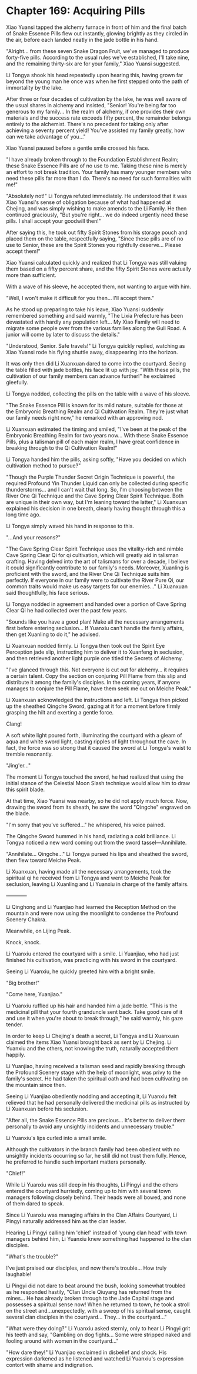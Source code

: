 # Chapter 169: Acquiring Pills

Xiao Yuansi tapped the alchemy furnace in front of him and the final batch of Snake Essence Pills flew out instantly, glowing brightly as they circled in the air, before each landed neatly in the jade bottle in his hand.

"Alright... from these seven Snake Dragon Fruit, we've managed to produce forty-five pills. According to the usual rules we've established, I'll take nine, and the remaining thirty-six are for your family," Xiao Yuansi suggested.

Li Tongya shook his head repeatedly upon hearing this, having grown far beyond the young man he once was when he first stepped onto the path of immortality by the lake.

After three or four decades of cultivation by the lake, he was well aware of the usual shares in alchemy and insisted, "Senior! You're being far too generous to my family... In the realm of alchemy, if one provides their own materials and the success rate exceeds fifty percent, the remainder belongs entirely to the alchemist. There's no precedent for taking only after achieving a seventy percent yield! You've assisted my family greatly, how can we take advantage of you..."

Xiao Yuansi paused before a gentle smile crossed his face.

"I have already broken through to the Foundation Establishment Realm; these Snake Essence Pills are of no use to me. Taking these nine is merely an effort to not break tradition. Your family has many younger members who need these pills far more than I do. There's no need for such formalities with me!"

"Absolutely not!" Li Tongya refuted immediately. He understood that it was Xiao Yuansi's sense of obligation because of what had happened at Chejing, and was simply wishing to make amends to the Li Family. He then continued graciously, "But you're right... we do indeed urgently need these pills. I shall accept your goodwill then!"

After saying this, he took out fifty Spirit Stones from his storage pouch and placed them on the table, respectfully saying, "Since these pills are of no use to Senior, these are the Spirit Stones you rightfully deserve... Please accept them!"

Xiao Yuansi calculated quickly and realized that Li Tongya was still valuing them based on a fifty percent share, and the fifty Spirit Stones were actually more than sufficient.

With a wave of his sleeve, he accepted them, not wanting to argue with him.

"Well, I won't make it difficult for you then... I'll accept them."

As he stood up preparing to take his leave, Xiao Yuansi suddenly remembered something and said warmly, "The Lixia Prefecture has been devastated with hardly any population left... My Xiao Family will need to migrate some people over from the various families along the Guli Road. A junior will come by later to discuss the details."

"Understood, Senior. Safe travels!" Li Tongya quickly replied, watching as Xiao Yuansi rode his flying shuttle away, disappearing into the horizon.

It was only then did Li Xuanxuan dared to come into the courtyard. Seeing the table filled with jade bottles, his face lit up with joy. "With these pills, the cultivation of our family members can advance further!" he exclaimed gleefully.

Li Tongya nodded, collecting the pills on the table with a wave of his sleeve.

"The Snake Essence Pill is known for its mild nature, suitable for those at the Embryonic Breathing Realm and Qi Cultivation Realm. They're just what our family needs right now," he remarked with an approving nod.

Li Xuanxuan estimated the timing and smiled, "I've been at the peak of the Embryonic Breathing Realm for two years now... With these Snake Essence Pills, plus a talisman pill of each major realm, I have great confidence in breaking through to the Qi Cultivation Realm!"

Li Tongya handed him the pills, asking softly, "Have you decided on which cultivation method to pursue?"

"Though the Purple Thunder Secret Origin Technique is powerful, the required Profound Yin Thunder Liquid can only be collected during specific thunderstorms... and I can't wait that long. So, I'm choosing between the River One Qi Technique and the Cave Spring Clear Spirit Technique. Both are unique in their own way, but I'm leaning toward the latter," Li Xuanxuan explained his decision in one breath, clearly having thought through this a long time ago.

Li Tongya simply waved his hand in response to this.

"...And your reasons?"

"The Cave Spring Clear Spirit Technique uses the vitality-rich and nimble Cave Spring Clear Qi for qi cultivation, which will greatly aid in talisman crafting. Having delved into the art of talismans for over a decade, I believe it could significantly contribute to our family's needs. Moreover, Xuanling is proficient with the sword, and the River One Qi Technique suits him perfectly. If everyone in our family were to cultivate the River Pure Qi, our common traits would make us easy targets for our enemies..." Li Xuanxuan said thoughtfully, his face serious.

Li Tongya nodded in agreement and handed over a portion of Cave Spring Clear Qi he had collected over the past few years.

"Sounds like you have a good plan! Make all the necessary arrangements first before entering seclusion... If Yuanxiu can't handle the family affairs, then get Xuanling to do it," he advised.

Li Xuanxuan nodded firmly. Li Tongya then took out the Spirit Eye Perception jade slip, instructing him to deliver it to Xuanfeng in seclusion, and then retrieved another light purple one titled the Secrets of Alchemy.

"I've glanced through this. Not everyone is cut out for alchemy... it requires a certain talent. Copy the section on conjuring Pill Flame from this slip and distribute it among the family's disciples. In the coming years, if anyone manages to conjure the Pill Flame, have them seek me out on Meiche Peak."

Li Xuanxuan acknowledged the instructions and left. Li Tongya then picked up the sheathed Qingche Sword, gazing at it for a moment before firmly grasping the hilt and exerting a gentle force.

Clang!

A soft white light poured forth, illuminating the courtyard with a gleam of aqua and white sword light, casting ripples of light throughout the cave. In fact, the force was so strong that it caused the sword at Li Tongya's waist to tremble resonantly.

"Jing'er..."

The moment Li Tongya touched the sword, he had realized that using the initial stance of the Celestial Moon Slash technique would allow him to draw this spirit blade.

At that time, Xiao Yuansi was nearby, so he did not apply much force. Now, drawing the sword from its sheath, he saw the word "Qingche" engraved on the blade.

"I'm sorry that you've suffered..." he whispered, his voice pained.

The Qingche Sword hummed in his hand, radiating a cold brilliance. Li Tongya noticed a new word coming out from the sword tassel—Annihilate.

"Annihilate... Qingche..." Li Tongya pursed his lips and sheathed the sword, then flew toward Meiche Peak.

Li Xuanxuan, having made all the necessary arrangements, took the spiritual qi he received from Li Tongya and went to Meiche Peak for seclusion, leaving Li Xuanling and Li Yuanxiu in charge of the family affairs.

————

Li Qinghong and Li Yuanjiao had learned the Reception Method on the mountain and were now using the moonlight to condense the Profound Scenery Chakra.

Meanwhile, on Lijing Peak.

Knock, knock.

Li Yuanxiu entered the courtyard with a smile. Li Yuanjiao, who had just finished his cultivation, was practicing with his sword in the courtyard.

Seeing Li Yuanxiu, he quickly greeted him with a bright smile.

"Big brother!"

"Come here, Yuanjiao."

Li Yuanxiu ruffled up his hair and handed him a jade bottle. "This is the medicinal pill that your fourth granduncle sent back. Take good care of it and use it when you're about to break through," he said warmly, his gaze tender.

In order to keep Li Chejing's death a secret, Li Tongya and Li Xuanxuan claimed the items Xiao Yuansi brought back as sent by Li Chejing. Li Yuanxiu and the others, not knowing the truth, naturally accepted them happily.

Li Yuanjiao, having received a talisman seed and rapidly breaking through the Profound Scenery stage with the help of moonlight, was privy to the family's secret. He had taken the spiritual oath and had been cultivating on the mountain since then.

Seeing Li Yuanjiao obediently nodding and accepting it, Li Yuanxiu felt relieved that he had personally delivered the medicinal pills as instructed by Li Xuanxuan before his seclusion.

"After all, the Snake Essence Pills are precious... It's better to deliver them personally to avoid any unsightly incidents and unnecessary trouble."

Li Yuanxiu's lips curled into a small smile.

Although the cultivators in the branch family had been obedient with no unsightly incidents occurring so far, he still did not trust them fully. Hence, he preferred to handle such important matters personally.

"Chief!"

While Li Yuanxiu was still deep in his thoughts, Li Pingyi and the others entered the courtyard hurriedly, coming up to him with several town managers following closely behind. Their heads were all bowed, and none of them dared to speak.

Since Li Yuanxiu was managing affairs in the Clan Affairs Courtyard, Li Pingyi naturally addressed him as the clan leader.

Hearing Li Pingyi calling him 'chief' instead of 'young clan head' with town managers behind him, Li Yuanxiu knew something had happened to the clan disciples.

"What's the trouble?"

I've just praised our disciples, and now there's trouble... How truly laughable!

Li Pingyi did not dare to beat around the bush, looking somewhat troubled as he responded hastily, "Clan Uncle Qiuyang has returned from the mines... He has already broken through to the Jade Capital stage and possesses a spiritual sense now! When he returned to town, he took a stroll on the street and...unexpectedly, with a sweep of his spiritual sense, caught several clan disciples in the courtyard... They... in the courtyard..."

"What were they doing?" Li Yuanxiu asked sternly, only to hear Li Pingyi grit his teeth and say, "Gambling on dog fights... Some were stripped naked and fooling around with women in the courtyard..."

"How dare they!" Li Yuanjiao exclaimed in disbelief and shock. His expression darkened as he listened and watched Li Yuanxiu's expression contort with shame and indignation.
